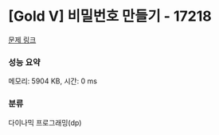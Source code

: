 # [Gold V] 비밀번호 만들기 - 17218 

[문제 링크](https://www.acmicpc.net/problem/17218) 

### 성능 요약

메모리: 5904 KB, 시간: 0 ms

### 분류

다이나믹 프로그래밍(dp)

